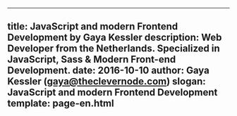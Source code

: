 ---
title: JavaScript and modern Frontend Development by Gaya Kessler
description: Web Developer from the Netherlands. Specialized in JavaScript, Sass & Modern Front-end Development.
date: 2016-10-10
author: Gaya Kessler (gaya@theclevernode.com)
slogan: JavaScript and modern Frontend Development
template: page-en.html
----
